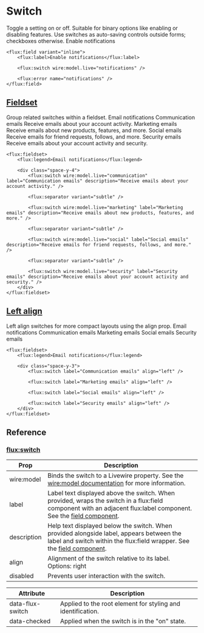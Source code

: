 #  Switch 
Toggle a setting on or off. Suitable for binary options like enabling or disabling features.
Use switches as auto-saving controls outside forms; checkboxes otherwise. 
Enable notifications 
 
```
<flux:field variant="inline">
    <flux:label>Enable notifications</flux:label>

    <flux:switch wire:model.live="notifications" />

    <flux:error name="notifications" />
</flux:field>    
```

##  [Fieldset](https://fluxui.dev/components/switch#fieldset)
Group related switches within a fieldset.
Email notifications 
Communication emails  Receive emails about your account activity.  Marketing emails  Receive emails about new products, features, and more.  Social emails  Receive emails for friend requests, follows, and more.  Security emails  Receive emails about your account activity and security. 
 
```
<flux:fieldset>
    <flux:legend>Email notifications</flux:legend>

    <div class="space-y-4">
        <flux:switch wire:model.live="communication" label="Communication emails" description="Receive emails about your account activity." />

        <flux:separator variant="subtle" />

        <flux:switch wire:model.live="marketing" label="Marketing emails" description="Receive emails about new products, features, and more." />

        <flux:separator variant="subtle" />

        <flux:switch wire:model.live="social" label="Social emails" description="Receive emails for friend requests, follows, and more." />

        <flux:separator variant="subtle" />

        <flux:switch wire:model.live="security" label="Security emails" description="Receive emails about your account activity and security." />
    </div>
</flux:fieldset>                               
```

##  [Left align](https://fluxui.dev/components/switch#left-align)
Left align switches for more compact layouts using the align prop.
Email notifications 
Communication emails  Marketing emails  Social emails  Security emails 
 
```
<flux:fieldset>
    <flux:legend>Email notifications</flux:legend>

    <div class="space-y-3">
        <flux:switch label="Communication emails" align="left" />

        <flux:switch label="Marketing emails" align="left" />

        <flux:switch label="Social emails" align="left" />

        <flux:switch label="Security emails" align="left" />
    </div>
</flux:fieldset>                    
```

##  Reference 
###  [flux:switch](https://fluxui.dev/components/switch#fluxswitch)
Prop |  Description  
---|---  
wire:model  |  Binds the switch to a Livewire property. See the [wire:model documentation](https://livewire.laravel.com/docs/wire-model) for more information.  
label  |  Label text displayed above the switch. When provided, wraps the switch in a flux:field component with an adjacent flux:label component. See the [field component](https://fluxui.dev/components/field).  
description  |  Help text displayed below the switch. When provided alongside label, appears between the label and switch within the flux:field wrapper. See the [field component](https://fluxui.dev/components/field).  
align  |  Alignment of the switch relative to its label. Options: right|start (default), left|end.  
disabled  |  Prevents user interaction with the switch.  

Attribute |  Description  
---|---  
data-flux-switch  |  Applied to the root element for styling and identification.  
data-checked  |  Applied when the switch is in the \"on\" state.  
